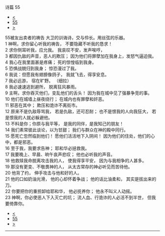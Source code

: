 ﻿





 诗篇 55




* [<](bible/PSA054.md)
* [55](bible/PSA.md)
* [>](bible/PSA056.md)



 
55被友出卖者的祷告 大卫的训诲诗，交与伶长。用丝弦的乐器。  
1 神啊，求你留心听我的祷告， 不要隐藏不听我的恳求！  
2 求你侧耳听我，应允我。 我哀叹不安，发声唉哼，  
3 都因仇敌的声音，恶人的欺压； 因为他们将罪孽加在我身上，发怒气逼迫我。     
4 我心在我里面甚是疼痛； 死的惊惶临到我身。  
5 恐惧战兢归到我身； 惊恐漫过了我。  
6 我说：但愿我有翅膀像鸽子， 我就飞去，得享安息。  
7 我必远游， 宿在旷野。 （细拉）   
8 我必速速逃到避所， 脱离狂风暴雨。     
9 主啊，求你吞灭他们，变乱他们的舌头！ 因为我在城中见了强暴争竞的事。  
10 他们在城墙上昼夜绕行； 在城内也有罪孽和奸恶。  
11 邪恶在其中； 欺压和诡诈不离街市。     
12 原来不是仇敌辱骂我， 若是仇敌，还可忍耐； 也不是恨我的人向我狂大， 若是恨我的人就必躲避他。  
13 不料是你；你原与我平等， 是我的同伴，是我知己的朋友！  
14 我们素常彼此谈论，以为甘甜； 我们与群众在神的殿中同行。  
15 愿死亡忽然临到他们！ 愿他们活活地下入阴间！ 因为他们的住处，他们的心中，都是邪恶。     
16 至于我，我要求告神； 耶和华必拯救我。  
17 我要晚上、早晨、晌午哀声悲叹； 他也必听我的声音。  
18 他救赎我命脱离攻击我的人， 使我得享平安， 因为与我相争的人甚多。  
19 那没有更变、不敬畏神的人， 从太古常存的神必听见而苦待他。     
20 他背了约， 伸手攻击与他和好的人。  
21 他的口如奶油光滑， 他的心却怀着争战； 他的话比油柔和， 其实是拔出来的刀。     
22 你要把你的重担卸给耶和华， 他必抚养你； 他永不叫义人动摇。     
23 神啊，你必使恶人下入灭亡的坑； 流人血、行诡诈的人必活不到半世， 但我要倚靠你。 
* [<](bible/PSA054.md)
* [55](bible/PSA.md)
* [>](bible/PSA056.md)





---









